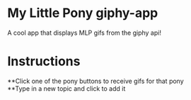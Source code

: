 # My Little Pony giphy-app
A cool app that displays MLP gifs from the giphy api!

# Instructions
**Click one of the pony buttons to receive gifs for that pony  
**Type in a new topic and click to add it
